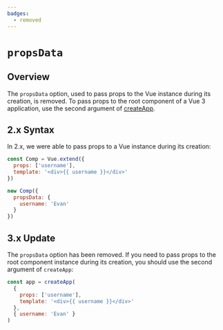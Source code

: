 ```yaml
---
badges:
  - removed
---
```


# `propsData` <MigrationBadges :badges="$frontmatter.badges" />

## Overview

The `propsData` option, used to pass props to the Vue instance during its creation, is removed. To pass props to the root component of a Vue 3 application, use the second argument of [createApp](/api/global-api.html#createapp).

## 2.x Syntax

In 2.x, we were able to pass props to a Vue instance during its creation:

```js
const Comp = Vue.extend({
  props: ['username'],
  template: '<div>{{ username }}</div>'
})

new Comp({
  propsData: {
    username: 'Evan'
  }
})
```

## 3.x Update

The `propsData` option has been removed. If you need to pass props to the root component instance during its creation, you should use the second argument of `createApp`:

```js
const app = createApp(
  {
    props: ['username'],
    template: '<div>{{ username }}</div>'
  },
  { username: 'Evan' }
)
```
